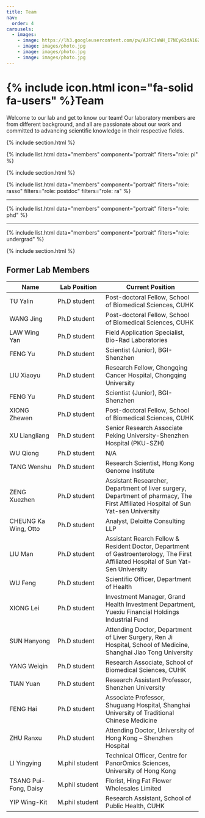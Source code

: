 ```yaml
---
title: Team
nav:
  order: 4
carousels:
  - images: 
    - image: https://lh3.googleusercontent.com/pw/AJFCJaWH_I7NCy63dA16ZmcKAzZQ1GbC0F71PyrB4uPsr3qvieTyO5Pr8lArg1ng2zRrNWg4ElYU1ZpMEUS4g7xRw66sYkIRd9NjiZkOqZd_vLp_k0a0bfMEjhqnMaHjulV-baBMJeZOyiAN1__2v9W7590=w1418-h1040-s-no
    - image: images/photo.jpg
    - image: images/photo.jpg
    - image: images/photo.jpg
---
```


# {% include icon.html icon="fa-solid fa-users" %}Team

Welcome to our lab and get to know our team! Our laboratory members are from different background, and all are passionate about our work and committed to advancing scientific knowledge in their respective fields. 

{% include section.html %}

{% include list.html data="members" component="portrait" filters="role: pi" %}

{% include section.html %}

{% include list.html data="members" component="portrait" filters="role: rasso" filters="role: postdoc" filters="role: ra" %}

---

{% include list.html data="members" component="portrait" filters="role: phd" %}

---
{% include list.html data="members" component="portrait" filters="role: undergrad" %}


{% include section.html %}

## Former Lab Members 

<table style="width:100%">
<colgroup>
<col width="25%" />
<col width="25%" />
<col width="50%" />
</colgroup>
<thead>
<tr class="header">
<th>Name</th>
<th>Lab Position</th>
<th>Current Position</th>
</tr>
</thead>
<tbody>
<tr>
<td markdown="span">TU Yalin</td>
<td markdown="span">Ph.D student</td>
<td markdown="span">Post-doctoral Fellow, School of Biomedical Sciences, CUHK</td>
</tr>
<tr>
<td markdown="span">WANG Jing</td>
<td markdown="span">Ph.D student</td>
<td markdown="span">Post-doctoral Fellow, School of Biomedical Sciences, CUHK</td>
</tr>
<tr>
<td markdown="span">LAW Wing Yan</td>
<td markdown="span">Ph.D student</td>
<td markdown="span">Field Application Specialist, Bio-Rad Laboratories</td>
</tr>
<tr>
<td markdown="span">FENG Yu</td>
<td markdown="span">Ph.D student</td>
<td markdown="span">Scientist (Junior), BGI-Shenzhen</td>
</tr>
<tr>
<td markdown="span">LIU Xiaoyu</td>
<td markdown="span">Ph.D student</td>
<td markdown="span">Research Fellow, Chongqing Cancer Hospital, Chongqing University</td>
</tr>
<tr>
<td markdown="span">FENG Yu</td>
<td markdown="span">Ph.D student</td>
<td markdown="span">Scientist (Junior), BGI-Shenzhen</td>
</tr>
<tr>
<td markdown="span">XIONG Zhewen</td>
<td markdown="span">Ph.D student</td>
<td markdown="span">Post-doctoral Fellow, School of Biomedical Sciences, CUHK</td>
</tr>
<tr>
<td markdown="span">XU Liangliang</td>
<td markdown="span">Ph.D student</td>
<td markdown="span">Senior Research Associate Peking University-Shenzhen Hospital (PKU-SZH)</td>
</tr>
<tr>
<td markdown="span">WU Qiong</td>
<td markdown="span">Ph.D student</td>
<td markdown="span">N/A</td>
</tr>
<tr>
<td markdown="span">TANG Wenshu</td>
<td markdown="span">Ph.D student</td>
<td markdown="span">Research Scientist, Hong Kong Genome Institute</td>
</tr>
<tr>
<td markdown="span">ZENG Xuezhen</td>
<td markdown="span">Ph.D student</td>
<td markdown="span">Assistant Researcher, Department of liver surgery, Department of pharmacy, The First Affiliated Hospital of Sun Yat-sen University</td>
</tr>
<tr>
<td markdown="span">CHEUNG Ka Wing, Otto</td>
<td markdown="span">Ph.D student</td>
<td markdown="span">Analyst, Deloitte Consulting LLP</td>
</tr>
<tr>
<td markdown="span">LIU Man</td>
<td markdown="span">Ph.D student</td>
<td markdown="span">Assistant Rearch Fellow & Resident Doctor, Department of Gastroenterology, The First Affiliated Hospital of Sun Yat-Sen University</td>
</tr>
<tr>
<td markdown="span">WU Feng</td>
<td markdown="span">Ph.D student</td>
<td markdown="span">Scientific Officer, Department of Health</td>
</tr>
<tr>
<td markdown="span">XIONG Lei</td>
<td markdown="span">Ph.D student</td>
<td markdown="span"> Investment Manager, Grand Health Investment Department, Yuexiu Financial Holdings Industrial Fund</td>
</tr>
<tr>
<td markdown="span">SUN Hanyong</td>
<td markdown="span">Ph.D student</td>
<td markdown="span">Attending Doctor, Department of Liver Surgery, Ren Ji Hospital, School of Medicine, Shanghai Jiao Tong University</td>
</tr>
<tr>
<td markdown="span">YANG Weiqin</td>
<td markdown="span">Ph.D student</td>
<td markdown="span">Research Associate, School of Biomedical Sciences, CUHK</td>
</tr>
<tr>
<td markdown="span">TIAN Yuan</td>
<td markdown="span">Ph.D student</td>
<td markdown="span">Research Assistant Professor, Shenzhen University</td>
</tr>
<tr>
<td markdown="span">FENG Hai</td>
<td markdown="span">Ph.D student</td>
<td markdown="span">Associate Professor, Shuguang Hospital, Shanghai University of Traditional Chinese Medicine</td>
</tr>
<tr>
<td markdown="span">ZHU Ranxu</td>
<td markdown="span">Ph.D student</td>
<td markdown="span">Attending Doctor, University of Hong Kong – Shenzhen Hospital </td>
</tr>
<tr>
<td markdown="span">LI Yingying</td>
<td markdown="span">M.phil student</td>
<td markdown="span">Technical Officer, Centre for PanorOmics Sciences, University of Hong Kong</td>
</tr>
<tr>
<td markdown="span">TSANG Pui-Fong, Daisy</td>
<td markdown="span">M.phil student</td>
<td markdown="span">Florist, Hing Fat Flower Wholesales Limited</td>
</tr>
<tr>
<td markdown="span">YIP Wing-Kit</td>
<td markdown="span">M.phil student</td>
<td markdown="span">Research Assistant, School of Public Health, CUHK</td>
</tr>
</tbody>
</table>